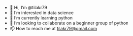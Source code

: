 - 👋 Hi, I’m @tilakr79
- 👀 I’m interested in data science 
- 🌱 I’m currently learning python
- 💞️ I’m looking to collaborate on a beginner group of python
- 📫 How to reach me at tilakr79@gmail.com

<!---
tilakr79/tilakr79 is a ✨ special ✨ repository because its `README.md` (this file) appears on your GitHub profile.
You can click the Preview link to take a look at your changes.
--->
